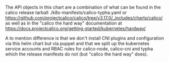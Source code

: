 The API objects in this chart are a combination of what can be found in the
calico release tarball ./k8s-manifests/calico-typha.yaml or
https://github.com/projectcalico/calico/tree/v3.17.0/_includes/charts/calico/
as well as in the "calico the hard way" documentation at
https://docs.projectcalico.org/getting-started/kubernetes/hardway/

A to mention difference is that we don't install CNI plugins and configuration
via this helm chart but via puppet and that we split up the kubernetes service
accounts and RBAC rules for calico-node, calico-cni and typha which the release
manifests do not (but "calico the hard way" does).